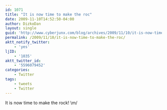 ```yaml
---
id: 1071
title: "It is now time to make the roc"
date: 2009-11-10T14:52:50-04:00
author: DizkoDan
layout: single
guid: 'http://www.cyberjunx.com/blog/archives/2009/11/10/it-is-now-time-to-make-the-roc/'
permalink: /2009/11/10/it-is-now-time-to-make-the-roc/
aktt_notify_twitter:
    - 'yes'
ljID:
    - '1035'
aktt_twitter_id:
    - '5596079452'
categories:
    - Twitter
tags:
    - tweets
    - Twitter
---
```


It is now time to make the rock! \\m/